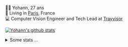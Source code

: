 <p>
  👨🏻 <bold>Yohann</bold>, 27 ans<br/>
  💼 Living in <a href="https://www.google.com/maps?q=paris">Paris</a>, France<br/>
  💻 Computer Vision Engineer and Tech Lead at <a href="https://trayvisor.com/">Trayvisor</a><br/>
</p>

<a href="https://github.com/anuraghazra/github-readme-stats"><img align="center" src="https://github-readme-stats-go94hl40s-yohann84l.vercel.app//api?username=yohann84L&show_icons=true&include_all_commits=true" alt="Yohann's github stats" /> </a>


<details>
  <summary>Some stats ...</summary><br/>
  

<!--START_SECTION:waka-->
![Code Time](http://img.shields.io/badge/Code%20Time-1%2C174%20hrs%2039%20mins-blue)

![Profile Views](http://img.shields.io/badge/Profile%20Views-0-blue)

**🐱 My GitHub Data** 

> 📦 440.9 kB Used in GitHub's Storage 
 > 
> 🏆 1,386 Contributions in the Year 2024
 > 
> 🚫 Not Opted to Hire
 > 
> 📜 26 Public Repositories 
 > 
> 🔑 21 Private Repositories 
 > 
**I'm an Early 🐤** 

```text
🌞 Morning                17332 commits       ████████░░░░░░░░░░░░░░░░░   31.04 % 
🌆 Daytime                31694 commits       ██████████████░░░░░░░░░░░   56.76 % 
🌃 Evening                6677 commits        ███░░░░░░░░░░░░░░░░░░░░░░   11.96 % 
🌙 Night                  136 commits         ░░░░░░░░░░░░░░░░░░░░░░░░░   00.24 % 
```
📅 **I'm Most Productive on Wednesday** 

```text
Monday                   10319 commits       █████░░░░░░░░░░░░░░░░░░░░   18.48 % 
Tuesday                  10392 commits       █████░░░░░░░░░░░░░░░░░░░░   18.61 % 
Wednesday                11935 commits       █████░░░░░░░░░░░░░░░░░░░░   21.37 % 
Thursday                 11361 commits       █████░░░░░░░░░░░░░░░░░░░░   20.35 % 
Friday                   10768 commits       █████░░░░░░░░░░░░░░░░░░░░   19.28 % 
Saturday                 359 commits         ░░░░░░░░░░░░░░░░░░░░░░░░░   00.64 % 
Sunday                   705 commits         ░░░░░░░░░░░░░░░░░░░░░░░░░   01.26 % 
```


📊 **This Week I Spent My Time On** 

```text
🕑︎ Time Zone: Europe/Paris

💬 Programming Languages: 
JavaScript               7 mins              █████████░░░░░░░░░░░░░░░░   34.67 % 
Markdown                 5 mins              ███████░░░░░░░░░░░░░░░░░░   28.76 % 
YAML                     3 mins              ████░░░░░░░░░░░░░░░░░░░░░   15.86 % 
Python                   2 mins              ████░░░░░░░░░░░░░░░░░░░░░   14.56 % 
JSON                     0 secs              █░░░░░░░░░░░░░░░░░░░░░░░░   03.90 % 

🔥 Editors: 
VS Code                  20 mins             █████████████████████████   100.00 % 

💻 Operating System: 
Mac                      20 mins             █████████████████████████   100.00 % 
```

**I Mostly Code in Python** 

```text
Python                   26 repos            ██████████████░░░░░░░░░░░   54.17 % 
Jupyter Notebook         4 repos             ██░░░░░░░░░░░░░░░░░░░░░░░   08.33 % 
JavaScript               3 repos             ██░░░░░░░░░░░░░░░░░░░░░░░   06.25 % 
HTML                     2 repos             █░░░░░░░░░░░░░░░░░░░░░░░░   04.17 % 
Shell                    1 repo              █░░░░░░░░░░░░░░░░░░░░░░░░   02.08 % 
```




 Last Updated on 28/12/2024 00:36:00 UTC
<!--END_SECTION:waka-->
